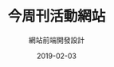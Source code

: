 ---
title: 今周刊活動網站
subtitle: 網站前端開發設計
layout: default
modal-id: 13
date: 2019-02-03
img: todaymagevent.png
thumbnail: todaymagevent-thumbnail.png
alt: image-alt
project-date: 2019/02
website: https://todaymagazine-demo.web.app/
client: event.businesstoday.com.tw
category: webDesign
description: 森森百貨限時搶購頁面切版作業，並提供給程式套版使用。 
---